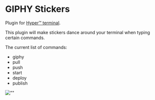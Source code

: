 # GIPHY Stickers

Plugin for [Hyper™ terminal](https://hyper.is/).

This plugin will make stickers dance around your terminal when typing certain commands.

The current list of commands:

* giphy
* pull
* push
* start
* deploy
* publish

![""](https://media.giphy.com/media/12bSyZ2lLVvZ4s/giphy.gif)

